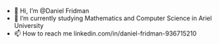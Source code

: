 - 👋 Hi, I’m @Daniel Fridman
- 🌱 I’m currently studying Mathematics and Computer Science in Ariel University
- 📫 How to reach me linkedin.com/in/daniel-fridman-936715210

<!---
dani4655/dani4655 is a ✨ special ✨ repository because its `README.md` (this file) appears on your GitHub profile.
You can click the Preview link to take a look at your changes.
--->
